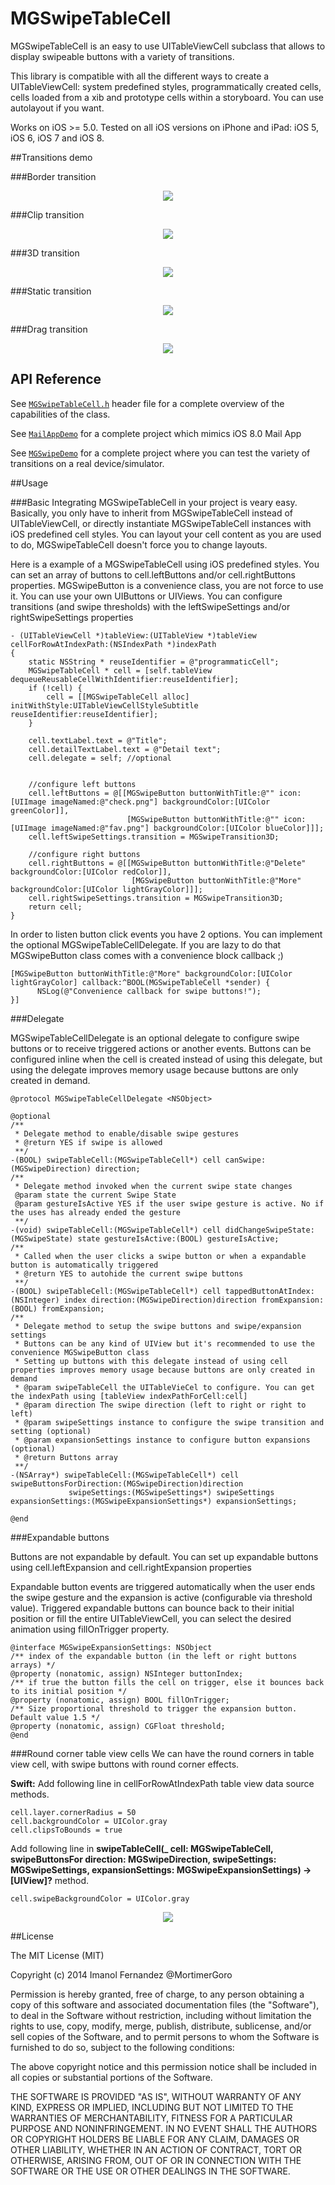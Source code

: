 MGSwipeTableCell
================


MGSwipeTableCell is an easy to use UITableViewCell subclass that allows to display swipeable buttons with a variety of transitions. 


This library is compatible with all the different ways to create a UITableViewCell: system predefined styles, programmatically created cells, cells loaded from a xib and prototype cells within a storyboard. You can use autolayout if you want.

Works on iOS >= 5.0. Tested on all iOS versions on iPhone and iPad: iOS 5, iOS 6, iOS 7 and iOS 8.

##Transitions demo

###Border transition

<p align="center"><img src="https://raw.githubusercontent.com/MortimerGoro/MGSwipeTableCell/master/readme-assets/border.gif" /></p>

###Clip transition

<p align="center"><img src="https://raw.githubusercontent.com/MortimerGoro/MGSwipeTableCell/master/readme-assets/clip.gif" /></p>

###3D transition

<p align="center"><img src="https://raw.githubusercontent.com/MortimerGoro/MGSwipeTableCell/master/readme-assets/3d.gif" /></p>

###Static transition

<p align="center"><img src="https://raw.githubusercontent.com/MortimerGoro/MGSwipeTableCell/master/readme-assets/static.gif" /></p>

###Drag transition

<p align="center"><img src="https://raw.githubusercontent.com/MortimerGoro/MGSwipeTableCell/master/readme-assets/drag.gif" /></p>

## API Reference
See [`MGSwipeTableCell.h`](MGSwipeTableCell/MGSwipeTableCell.h) header file for a complete overview of the capabilities of the class.


See [`MailAppDemo`](demo/MailAppDemo) for a complete project which mimics iOS 8.0 Mail App

See [`MGSwipeDemo`](demo/MGSwipeDemo) for a complete project where you can test the variety of transitions on a real device/simulator.

##Usage

###Basic 
Integrating MGSwipeTableCell in your project is veary easy. Basically, you only have to inherit from MGSwipeTableCell instead of UITableViewCell, or directly instantiate MGSwipeTableCell instances with iOS predefined cell styles. You can layout your cell content as you are used to do, MGSwipeTableCell doesn't force you to change layouts.

Here is a example of a MGSwipeTableCell using iOS predefined styles. You can set an array of buttons to cell.leftButtons and/or cell.rightButtons properties. MGSwipeButton is a convenience class, you are not force to use it. You can use your own UIButtons or UIViews. You can configure transitions (and swipe thresholds) with the leftSwipeSettings and/or rightSwipeSettings properties

```objc
- (UITableViewCell *)tableView:(UITableView *)tableView cellForRowAtIndexPath:(NSIndexPath *)indexPath
{
    static NSString * reuseIdentifier = @"programmaticCell";
    MGSwipeTableCell * cell = [self.tableView dequeueReusableCellWithIdentifier:reuseIdentifier];
    if (!cell) {
        cell = [[MGSwipeTableCell alloc] initWithStyle:UITableViewCellStyleSubtitle reuseIdentifier:reuseIdentifier];
    }
    
    cell.textLabel.text = @"Title";
    cell.detailTextLabel.text = @"Detail text";
    cell.delegate = self; //optional

    
    //configure left buttons
    cell.leftButtons = @[[MGSwipeButton buttonWithTitle:@"" icon:[UIImage imageNamed:@"check.png"] backgroundColor:[UIColor greenColor]],
                          [MGSwipeButton buttonWithTitle:@"" icon:[UIImage imageNamed:@"fav.png"] backgroundColor:[UIColor blueColor]]];
    cell.leftSwipeSettings.transition = MGSwipeTransition3D;
    
    //configure right buttons
    cell.rightButtons = @[[MGSwipeButton buttonWithTitle:@"Delete" backgroundColor:[UIColor redColor]],
                           [MGSwipeButton buttonWithTitle:@"More" backgroundColor:[UIColor lightGrayColor]]];
    cell.rightSwipeSettings.transition = MGSwipeTransition3D;
    return cell;
}
```

In order to listen button click events you have 2 options. You can implement the optional MGSwipeTableCellDelegate. If you are lazy to do that MGSwipeButton class comes with a convenience block callback ;)

```objc
[MGSwipeButton buttonWithTitle:@"More" backgroundColor:[UIColor lightGrayColor] callback:^BOOL(MGSwipeTableCell *sender) {
      NSLog(@"Convenience callback for swipe buttons!");
}]
```

###Delegate

MGSwipeTableCellDelegate is an optional delegate to configure swipe buttons or to receive triggered actions or another events. Buttons can be configured inline when the cell is created instead of using this delegate, but using the delegate improves memory usage because buttons are only created in demand.

```objc
@protocol MGSwipeTableCellDelegate <NSObject>

@optional
/**
 * Delegate method to enable/disable swipe gestures
 * @return YES if swipe is allowed
 **/
-(BOOL) swipeTableCell:(MGSwipeTableCell*) cell canSwipe:(MGSwipeDirection) direction;
/**
 * Delegate method invoked when the current swipe state changes
 @param state the current Swipe State
 @param gestureIsActive YES if the user swipe gesture is active. No if the uses has already ended the gesture
 **/
-(void) swipeTableCell:(MGSwipeTableCell*) cell didChangeSwipeState:(MGSwipeState) state gestureIsActive:(BOOL) gestureIsActive;
/**
 * Called when the user clicks a swipe button or when a expandable button is automatically triggered
 * @return YES to autohide the current swipe buttons
 **/
-(BOOL) swipeTableCell:(MGSwipeTableCell*) cell tappedButtonAtIndex:(NSInteger) index direction:(MGSwipeDirection)direction fromExpansion:(BOOL) fromExpansion;
/**
 * Delegate method to setup the swipe buttons and swipe/expansion settings
 * Buttons can be any kind of UIView but it's recommended to use the convenience MGSwipeButton class
 * Setting up buttons with this delegate instead of using cell properties improves memory usage because buttons are only created in demand
 * @param swipeTableCell the UITableVieCel to configure. You can get the indexPath using [tableView indexPathForCell:cell]
 * @param direction The swipe direction (left to right or right to left)
 * @param swipeSettings instance to configure the swipe transition and setting (optional)
 * @param expansionSettings instance to configure button expansions (optional)
 * @return Buttons array
 **/
-(NSArray*) swipeTableCell:(MGSwipeTableCell*) cell swipeButtonsForDirection:(MGSwipeDirection)direction
             swipeSettings:(MGSwipeSettings*) swipeSettings expansionSettings:(MGSwipeExpansionSettings*) expansionSettings;

@end
```

###Expandable buttons

Buttons are not expandable by default. You can set up expandable buttons using cell.leftExpansion and cell.rightExpansion properties

Expandable button events are triggered automatically when the user ends the swipe gesture and the expansion is active (configurable via threshold value). Triggered expandable buttons can bounce back to their initial position or fill the entire UITableViewCell, you can select the desired animation using fillOnTrigger property.

```objc
@interface MGSwipeExpansionSettings: NSObject
/** index of the expandable button (in the left or right buttons arrays) */
@property (nonatomic, assign) NSInteger buttonIndex;
/** if true the button fills the cell on trigger, else it bounces back to its initial position */
@property (nonatomic, assign) BOOL fillOnTrigger;
/** Size proportional threshold to trigger the expansion button. Default value 1.5 */
@property (nonatomic, assign) CGFloat threshold;
@end
```
###Round corner table view cells
We can have the round corners in table view cell, with swipe buttons with round corner effects.

**Swift:**
	Add following line in cellForRowAtIndexPath table view data source methods.
	
```objc
cell.layer.cornerRadius = 50
cell.backgroundColor = UIColor.gray
cell.clipsToBounds = true
```
Add following line in **swipeTableCell(_ cell: MGSwipeTableCell, swipeButtonsFor direction: MGSwipeDirection, swipeSettings: MGSwipeSettings, expansionSettings: MGSwipeExpansionSettings) -> [UIView]?** method.
	
```objc
cell.swipeBackgroundColor = UIColor.gray
```
<p align="center"><img src="https://drive.google.com/file/d/0B7fNS3r7y3-dWHR6a3JNS3ZucU0/view?usp=sharing" /></p>


##License

The MIT License (MIT)

Copyright (c) 2014 Imanol Fernandez @MortimerGoro

Permission is hereby granted, free of charge, to any person obtaining a copy
of this software and associated documentation files (the "Software"), to deal
in the Software without restriction, including without limitation the rights
to use, copy, modify, merge, publish, distribute, sublicense, and/or sell
copies of the Software, and to permit persons to whom the Software is
furnished to do so, subject to the following conditions:

The above copyright notice and this permission notice shall be included in all
copies or substantial portions of the Software.

THE SOFTWARE IS PROVIDED "AS IS", WITHOUT WARRANTY OF ANY KIND, EXPRESS OR
IMPLIED, INCLUDING BUT NOT LIMITED TO THE WARRANTIES OF MERCHANTABILITY,
FITNESS FOR A PARTICULAR PURPOSE AND NONINFRINGEMENT. IN NO EVENT SHALL THE
AUTHORS OR COPYRIGHT HOLDERS BE LIABLE FOR ANY CLAIM, DAMAGES OR OTHER
LIABILITY, WHETHER IN AN ACTION OF CONTRACT, TORT OR OTHERWISE, ARISING FROM,
OUT OF OR IN CONNECTION WITH THE SOFTWARE OR THE USE OR OTHER DEALINGS IN THE
SOFTWARE.

